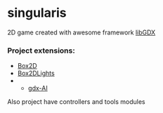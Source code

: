 #  singularis
2D game created with awesome framework [libGDX](https://libgdx.badlogicgames.com/)

### Project extensions:
  * [Box2D](http://box2d.org/)
  * [Box2DLights](https://github.com/libgdx/box2dlights)
  *  * [gdx-AI](https://github.com/libgdx/gdx-ai)
  
  Also project have controllers and tools modules


